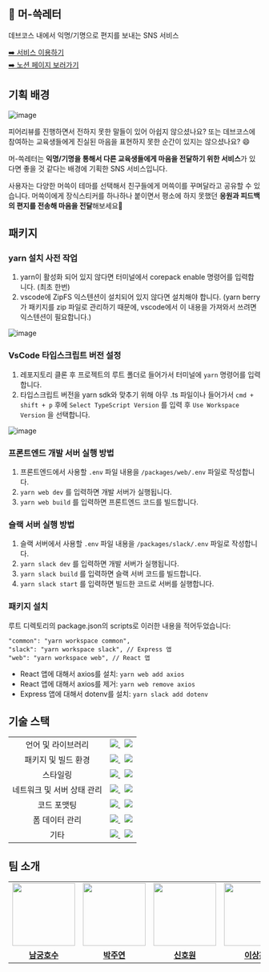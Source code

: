 ## 📮 머-쓱레터

데브코스 내에서 익명/기명으로 편지를 보내는 SNS 서비스

[➡️ 서비스 이용하기](https://www.musseuk-letter.site/)  
[➡️ 노션 페이지 보러가기](https://prgrms.notion.site/SNS-9a454521e03748d8a6adb105778922b3)

## 기획 배경

![image](https://github.com/prgrms-fe-devcourse/FEDC4_MUSSEUK_LETTER_Donggeun/assets/50488780/fa7f76df-5bd3-4e92-b10c-aa758fc83e11)

피어리뷰를 진행하면서 전하지 못한 말들이 있어 아쉽지 않으셨나요? 또는 데브코스에 참여하는 교육생들에게 진실된 마음을 표현하지 못한 순간이 있지는 않으셨나요? 😄

머-쓱레터는 **익명/기명을 통해서 다른 교육생들에게 마음을 전달하기 위한 서비스**가 있다면 좋을 것 같다는 배경에 기획한 SNS 서비스입니다.

사용자는 다양한 머쓱이 테마를 선택해서 친구들에게 머쓱이를 꾸며달라고 공유할 수 있습니다.
머쓱이에게 장식스티커를 하나하나 붙이면서 평소에 하지 못했던 **응원과 피드백의 편지를 전송해 마음을 전달**해보세요📮

## 패키지

### yarn 설치 사전 작업

1. yarn이 활성화 되어 있지 않다면 터미널에서 corepack enable 명령어를 입력합니다. (최초 한번)
2. vscode에 ZipFS 익스텐션이 설치되어 있지 않다면 설치해야 합니다. (yarn berry가 패키지를 zip 파일로 관리하기 때문에, vscode에서 이 내용을 가져와서 쓰려면 익스텐션이 필요합니다.)

![image](https://github.com/prgrms-fe-devcourse/FEDC4_MUSSEUK_LETTER_Donggeun/assets/50488780/882a7850-2782-42b6-8ba5-cc37bc5ed079)

### VsCode 타입스크립트 버전 설정

1. 레포지토리 클론 후 프로젝트의 루트 폴더로 들어가서 터미널에 `yarn` 명령어를 입력합니다.
2. 타입스크립트 버전을 yarn sdk와 맞추기 위해 아무 .ts 파일이나 들어가서 `cmd + shift + p` 후에 `Select TypeScript Version` 를 입력 후 `Use Workspace Version` 을 선택합니다.

![image](https://github.com/prgrms-fe-devcourse/FEDC4_MUSSEUK_LETTER_Donggeun/assets/50488780/195f731d-b269-4e49-8301-a468ed0c94d0)

### 프론트엔드 개발 서버 실행 방법

1. 프론트엔드에서 사용할 `.env` 파일 내용을 `/packages/web/.env` 파일로 작성합니다.
2. `yarn web dev` 를 입력하면 개발 서버가 실행됩니다.
3. `yarn web build` 를 입력하면 프론트엔드 코드를 빌드합니다.

### 슬랙 서버 실행 방법

1. 슬랙 서버에서 사용할 `.env` 파일 내용을 `/packages/slack/.env` 파일로 작성합니다.
2. `yarn slack dev` 를 입력하면 개발 서버가 실행됩니다.
3. `yarn slack build` 를 입력하면 슬랙 서버 코드를 빌드합니다.
4. `yarn slack start` 를 입력하면 빌드한 코드로 서버를 실행합니다.

### 패키지 설치

루트 디렉토리의 package.json의 scripts로 이러한 내용을 적어두었습니다:

```
"common": "yarn workspace common",
"slack": "yarn workspace slack", // Express 앱
"web": "yarn workspace web", // React 앱
```

- React 앱에 대해서 axios를 설치: `yarn web add axios`
- React 앱에 대해서 axios를 제거: `yarn web remove axios`
- Express 앱에 대해서 dotenv를 설치: `yarn slack add dotenv`

## 기술 스택

<table>
  <tr>
    <td align="center">언어 및 라이브러리</td>
    <td>
      <a href="https://react.dev/">
        <img src="https://img.shields.io/badge/React-61DAFB?logo=react&logoColor=000&style=for-the-badge"/>
      </a>
      &nbsp
      <a href="https://www.typescriptlang.org/">
        <img src="https://img.shields.io/badge/TypeScript-3178C6?logo=typescript&logoColor=fff&style=for-the-badge"/>
      </a>
    </td>
  </tr>
  <tr>
    <td align="center">패키지 및 빌드 환경</td>
    <td>
      <a href="https://yarnpkg.com/">
        <img src="https://img.shields.io/badge/Yarn-2C8EBB?logo=yarn&logoColor=fff&style=for-the-badge"/>
      </a>
      &nbsp
      <a href="https://ko.vitejs.dev/guide/">
        <img src="https://img.shields.io/badge/Vite-646CFF?logo=vite&logoColor=fff&style=for-the-badge"/>
      </a>
    </td>
  </tr>
  <tr>
    <td align="center">스타일링</td>
    <td>
      <a href="https://emotion.sh/docs/introduction/">
        <img src="https://img.shields.io/badge/emotion-DB7093?logo=styledcomponents&logoColor=fff&style=for-the-badge"/>
      </a>
      &nbsp
      <a href="https://chakra-ui.com/">
        <img src="https://img.shields.io/badge/Chakra%20UI-319795?logo=chakraui&logoColor=fff&style=for-the-badge"/>
      </a>
    </td>
  </tr>
  <tr>
    <td align="center">네트워크 및 서버 상태 관리</td>
    <td>
      <a href="https://axios-http.com/kr/docs/intro">
        <img src="https://img.shields.io/badge/Axios-5A29E4?logo=axios&logoColor=fff&style=for-the-badge"/>
      </a>
      &nbsp
      <a href="https://tanstack.com/query/latest">
        <img src="https://img.shields.io/badge/tanstack%20query-FF4154?logo=reactquery&logoColor=fff&style=for-the-badge"/>
      </a>
    </td>
  </tr>
  <tr>
    <td align="center">코드 포맷팅</td>
    <td>
      <a href="https://eslint.org/">
        <img src="https://img.shields.io/badge/ESLint-4B32C3?logo=eslint&logoColor=fff&style=for-the-badge"/>
      </a>
      &nbsp
      <a href="https://prettier.io/">
        <img src="https://img.shields.io/badge/Prettier-F7B93E?logo=prettier&logoColor=fff&style=for-the-badge"/>
      </a>
    </td>
  </tr>
  <tr>
    <td align="center">폼 데이터 관리</td>
    <td>
      <a href="https://www.react-hook-form.com/">
        <img src="https://img.shields.io/badge/React%20Hook%20Form-EC5990?logo=reacthookform&logoColor=fff&style=for-the-badge"/>
      </a>
      &nbsp
      <a href="https://zod.dev/">
        <img src="https://img.shields.io/badge/Zod-3E67B1?logo=zod&logoColor=fff&style=for-the-badge"/>
      </a>
    </td>
  </tr>
  <tr>
    <td align="center">기타</td>
    <td>
      <a href="https://reactrouter.com/en/main">
        <img src="https://img.shields.io/badge/React%20Router-CA4245?logo=reactrouter&logoColor=fff&style=for-the-badge"/>
      </a>
      &nbsp
      <a href="https://swiperjs.com/">
        <img src="https://img.shields.io/badge/Swiper-6332F6?logo=swiper&logoColor=fff&style=for-the-badge"/>
      </a>
    </td>
  </tr>
</table>

## 팀 소개

<table>
  <tr>
    <td align="center"><a href="https://github.com/from1to2"><img src="https://avatars.githubusercontent.com/from1to2" width="125px;" alt=""></a></td>
    <td align="center"><a href="https://github.com/juyeon-park"><img src="https://avatars.githubusercontent.com/juyeon-park" width="125px;" alt=""></a></td>
    <td align="center"><a href="https://github.com/howons"><img src="https://avatars.githubusercontent.com/howons" width="125px;" alt=""></a></td>
    <td align="center"><a href="https://github.com/bbearcookie"><img src="https://avatars.githubusercontent.com/bbearcookie" width="125px;" alt=""></a></td>
    <td align="center"><a href="https://github.com/Eosdia"><img src="https://avatars.githubusercontent.com/Eosdia" width="125px;" alt=""></a></td>
  </tr>
  <tr>
    <td align="center"><a href="https://github.com/from1to2"><b>남궁호수</b></a></td>
    <td align="center"><a href="https://github.com/juyeon-park"><b>박주연</b></a></td>
    <td align="center"><a href="https://github.com/howons"><b>신호원</b></a></td>
    <td align="center"><a href="https://github.com/bbearcookie"><b>이상훈</b></a></td>
    <td align="center"><a href="https://github.com/Eosdia"><b>우현지</b></a></td>
  </tr>
</table>
